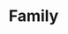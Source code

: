 ---
title: Family
layout: revealjs-talkabout
quantity: 4
script: 
- There are ___ people in my family. 
- My family consists of me,
- my father, my mother and ___ sibling(s). 
- I'm number ___ of a family of ___. 
- I have ___ (younger/older) brother(s)
- and  ___ (younger/older) sister(s). 
- My father's name is ___. 
- My mother's name is ___. 
- My (brother's/sister's)  name is ___.
- My (brother's/sister's)  name is ___. 
- My father (is/was) a(n) ___. 
- My mother (is/was) a(n) ___. 
- My (brother/sister) ___ is a(n) ___. 
- I'm (married/single/divorced/widowed). 
- My family consists of me, my
- (wife/husband) and ___ children.
- My (wife's/husband's) name is ___.  
- I have ___ boy(s) and ___ girl(s). 
- I don't have any children.
- My (son's/daughter's) name is ___. 
- I (don't) get along really well with my ___. 
---